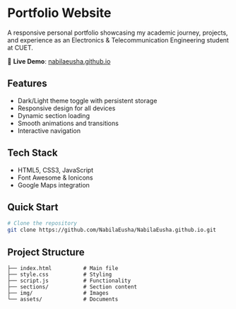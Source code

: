 # Portfolio Website

A responsive personal portfolio showcasing my academic journey, projects, and experience as an Electronics & Telecommunication Engineering student at CUET.

🔗 **Live Demo**: [nabilaeusha.github.io](https://nabilaeusha.github.io)

## Features

- Dark/Light theme toggle with persistent storage
- Responsive design for all devices
- Dynamic section loading
- Smooth animations and transitions
- Interactive navigation

## Tech Stack

- HTML5, CSS3, JavaScript
- Font Awesome & Ionicons
- Google Maps integration

## Quick Start
```bash
# Clone the repository
git clone https://github.com/NabilaEusha/NabilaEusha.github.io.git
```

## Project Structure
```
├── index.html          # Main file
├── style.css           # Styling
├── script.js           # Functionality
├── sections/           # Section content
├── img/                # Images
└── assets/             # Documents
```
